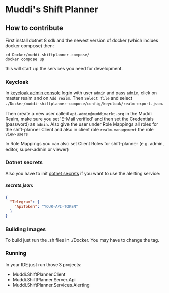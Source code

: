 # Muddi's Shift Planner

## How to contribute

First install dotnet 8 sdk and the newest version of docker (which inclues docker compose) then:

```shell
cd Docker/muddi-shiftplanner-compose/
docker compose up
```

this will start up the services you need for development.

### Keycloak

In [keycloak admin console](http://localhost:28080/admin/) login with user `admin` and pass `admin`, click on master realm and
on `Add realm`. Then `Select file` and select `./Docker/muddi-shiftplanner-compose/config/keycloak/realm-export.json`.

Then create a new user called `api-admin@muddimarkt.org` in the Muddi Realm, make sure you set 'E-Mail verified' and then set the Credentials (password) as `admin`. Also give the user under Role Mappings all roles for the shift-planner Client and also in client role `realm-management` the role `view-users`

In Role Mappings you can also set Client Roles for shift-planner (e.g. admin, editor, super-admin or viewer)
### Dotnet secrets

Also you have to init [dotnet secrets](https://learn.microsoft.com/en-us/aspnet/core/security/app-secrets?view=aspnetcore-7.0&tabs=windows)
if you want to use the alerting service:

##### secrets.json:

```json
{
  "Telegram": {
    "ApiToken": "YOUR-API-TOKEN"
  }
}
```

### Building Images

To build just run the .sh files in ./Docker. You may have to change the tag.

### Running

In your IDE just run those 3 projects:

* Muddi.ShiftPlanner.Client
* Muddi.ShiftPlanner.Server.Api
* Muddi.ShiftPlanner.Services.Alerting
